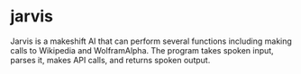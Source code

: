 # jarvis
Jarvis is a makeshift AI that can perform several functions including making calls to Wikipedia and WolframAlpha. The program takes spoken input, parses it, makes API calls, and returns spoken output.
